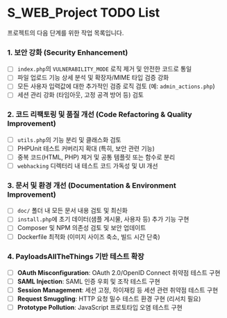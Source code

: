 # S_WEB_Project TODO List

프로젝트의 다음 단계를 위한 작업 목록입니다.

### 1. 보안 강화 (Security Enhancement)
- [ ] `index.php`의 `VULNERABILITY_MODE` 로직 제거 및 안전한 코드로 통일
- [ ] 파일 업로드 기능 상세 분석 및 확장자/MIME 타입 검증 강화
- [ ] 모든 사용자 입력값에 대한 추가적인 검증 로직 검토 (예: `admin_actions.php`)
- [ ] 세션 관리 강화 (타임아웃, 고정 공격 방어 등) 검토

### 2. 코드 리팩토링 및 품질 개선 (Code Refactoring & Quality Improvement)
- [ ] `utils.php`의 기능 분리 및 클래스화 검토
- [ ] PHPUnit 테스트 커버리지 확대 (특히, 보안 관련 기능)
- [ ] 중복 코드(HTML, PHP) 제거 및 공통 템플릿 또는 함수로 분리
- [ ] `webhacking` 디렉터리 내 테스트 코드 가독성 및 UI 개선

### 3. 문서 및 환경 개선 (Documentation & Environment Improvement)
- [ ] `doc/` 폴더 내 모든 문서 내용 검토 및 최신화
- [ ] `install.php`에 초기 데이터(샘플 게시물, 사용자 등) 추가 기능 구현
- [ ] Composer 및 NPM 의존성 검토 및 보안 업데이트
- [ ] Dockerfile 최적화 (이미지 사이즈 축소, 빌드 시간 단축)

### 4. PayloadsAllTheThings 기반 테스트 확장
- [ ] **OAuth Misconfiguration**: OAuth 2.0/OpenID Connect 취약점 테스트 구현
- [ ] **SAML Injection**: SAML 인증 우회 및 조작 테스트 구현
- [ ] **Session Management**: 세션 고정, 하이재킹 등 세션 관련 취약점 테스트 구현
- [ ] **Request Smuggling**: HTTP 요청 밀수 테스트 환경 구현 (리서치 필요)
- [ ] **Prototype Pollution**: JavaScript 프로토타입 오염 테스트 구현